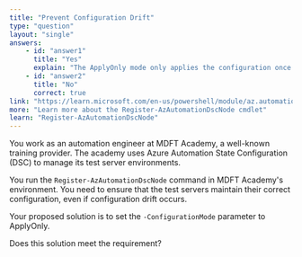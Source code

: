 ```yaml
---
title: "Prevent Configuration Drift"
type: "question"
layout: "single"
answers:
    - id: "answer1"
      title: "Yes"
      explain: "The ApplyOnly mode only applies the configuration once when a node registers or when a new configuration is published. It does not continuously monitor or correct configuration drift."
    - id: "answer2"
      title: "No"
      correct: true
link: "https://learn.microsoft.com/en-us/powershell/module/az.automation/register-azautomationdscnode"
more: "Learn more about the Register-AzAutomationDscNode cmdlet"
learn: "Register-AzAutomationDscNode"
---
```

You work as an automation engineer at MDFT Academy, a well-known training provider. The academy uses Azure Automation State Configuration (DSC) to manage its test server environments.

You run the `Register-AzAutomationDscNode` command in MDFT Academy's environment. You need to ensure that the test servers maintain their correct configuration, even if configuration drift occurs.

Your proposed solution is to set the `-ConfigurationMode` parameter to ApplyOnly.

Does this solution meet the requirement?